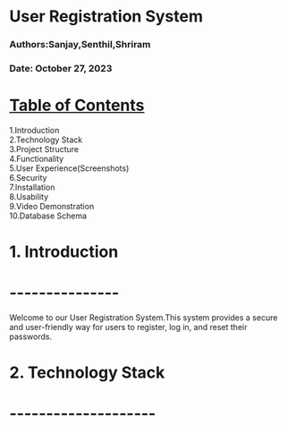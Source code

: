 # User Registration System
<h3>Authors:Sanjay,Senthil,Shriram</h3>
<h3>Date: October 27, 2023 </h3>

# <u>Table of Contents</u>
1.Introduction<br>
2.Technology Stack<br>
3.Project Structure<br>
4.Functionality<br>
5.User Experience(Screenshots)<br>
6.Security<br>
7.Installation<br>
8.Usability<br>
9.Video Demonstration<br>
10.Database Schema<br>


# 1. Introduction
# ---------------
Welcome to our User Registration System.This system provides a secure and user-friendly way for users to register, log in, and reset their passwords.

# 2. Technology Stack
# --------------------




